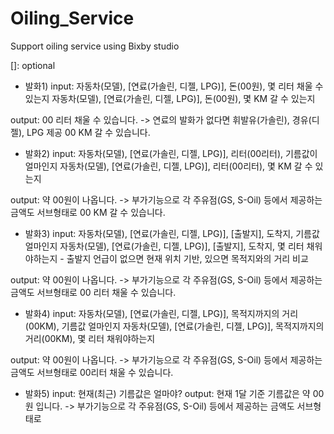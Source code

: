 # Oiling_Service
Support oiling service using Bixby studio

[]: optional

* 발화1)
input: 자동차(모델), [연료(가솔린, 디젤, LPG)], 돈(00원), 몇 리터 채울 수 있는지
       자동차(모델), [연료(가솔린, 디젤, LPG)], 돈(00원), 몇 KM 갈 수 있는지
     
output: 00 리터 채울 수 있습니다. -> 연료의 발화가 없다면 휘발유(가솔린), 경유(디젤), LPG 제공
        00 KM 갈 수 있습니다.
        
* 발화2)
input: 자동차(모델), [연료(가솔린, 디젤, LPG)], 리터(00리터), 기름값이 얼마인지
       자동차(모델), [연료(가솔린, 디젤, LPG)], 리터(00리터), 몇 KM 갈 수 있는지
       
output: 약 00원이 나옵니다. -> 부가기능으로 각 주유점(GS, S-Oil) 등에서 제공하는 금액도 서브형태로
        00 KM 갈 수 있습니다.
        
* 발화3)
input: 자동차(모델), [연료(가솔린, 디젤, LPG)], [출발지], 도착지, 기름값 얼마인지
       자동차(모델), [연료(가솔린, 디젤, LPG)], [출발지], 도착지, 몇 리터 채워야하는지
       - 출발지 언급이 없으면 현재 위치 기반, 있으면 목적지와의 거리 비교
       
output: 약 00원이 나옵니다. -> 부가기능으로 각 주유점(GS, S-Oil) 등에서 제공하는 금액도 서브형태로
        00 리터 채울 수 있습니다.
        
* 발화4)
input: 자동차(모델), [연료(가솔린, 디젤, LPG)], 목적지까지의 거리(00KM), 기름값 얼마인지
       자동차(모델), [연료(가솔린, 디젤, LPG)], 목적지까지의 거리(00KM), 몇 리터 채워야하는지
       
output: 약 00원이 나옵니다. -> 부가기능으로 각 주유점(GS, S-Oil) 등에서 제공하는 금액도 서브형태로
        00리터 채울 수 있습니다.
        
        
* 발화5)
input: 현재(최근) 기름값은 얼마야?
output: 현재 1달 기준 기름값은 약 00원 입니다. -> 부가기능으로 각 주유점(GS, S-Oil) 등에서 제공하는 금액도 서브형태로
